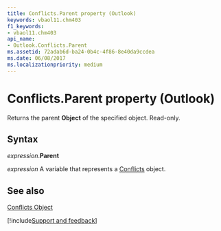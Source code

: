 ```yaml
---
title: Conflicts.Parent property (Outlook)
keywords: vbaol11.chm403
f1_keywords:
- vbaol11.chm403
api_name:
- Outlook.Conflicts.Parent
ms.assetid: 72adab6d-ba24-0b4c-4f86-8e40da9ccdea
ms.date: 06/08/2017
ms.localizationpriority: medium
---
```



# Conflicts.Parent property (Outlook)

Returns the parent **Object** of the specified object. Read-only.


## Syntax

_expression_.**Parent**

_expression_ A variable that represents a [Conflicts](Outlook.Conflicts.md) object.


## See also


[Conflicts Object](Outlook.Conflicts.md)

[!include[Support and feedback](~/includes/feedback-boilerplate.md)]